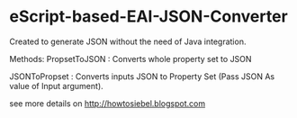 # eScript-based-EAI-JSON-Converter

Created to generate JSON without the need of Java integration.

Methods:
PropsetToJSON : Converts whole property set to JSON 

JSONToPropset : Converts inputs JSON to Property Set (Pass JSON As value of Input argument).

see more details on http://howtosiebel.blogspot.com
